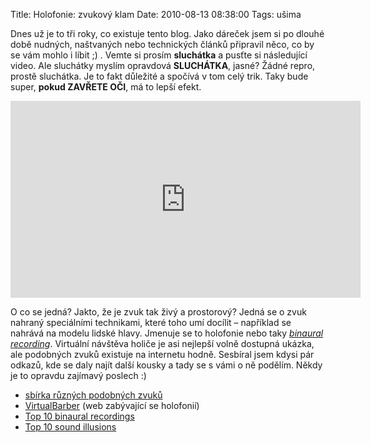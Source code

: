 Title: Holofonie: zvukový klam
Date: 2010-08-13 08:38:00
Tags: ušima

Dnes už je to tři roky, co existuje tento blog. Jako dáreček jsem si po dlouhé době nudných, naštvaných nebo technických článků připravil něco, co by se vám mohlo i líbit ;) . Vemte si prosím **sluchátka** a pusťte si následující video. Ale sluchátky myslím opravdová **SLUCHÁTKA**, jasné? Žádné repro, prostě sluchátka. Je to fakt důležité a spočívá v tom celý trik. Taky bude super, **pokud ZAVŘETE OČI**, má to lepší efekt.

<iframe width="560" height="315" src="https://www.youtube.com/embed/pgeFdOayeaw" frameborder="0" allowfullscreen></iframe>

O co se jedná? Jakto, že je zvuk tak živý a prostorový? Jedná se o zvuk nahraný speciálními technikami, které toho umí docílit – například se nahrává na modelu lidské hlavy. Jmenuje se to holofonie nebo taky *[binaural recording](http://en.wikipedia.org/wiki/Binaural_recording)*. Virtuální návštěva holiče je asi nejlepší volně dostupná ukázka, ale podobných zvuků existuje na internetu hodně. Sesbíral jsem kdysi pár odkazů, kde se daly najít další kousky a tady se s vámi o ně podělím. Někdy je to opravdu zajímavý poslech :)

-   [sbírka různých podobných zvuků](http://onemansblog.com/2007/05/13/get-your-virtual-haircut-and-other-auditory-illusions/)
-   [VirtualBarber](http://www.virtualbarber.org/) (web zabývající se holofonií)
-   [Top 10 binaural recordings](http://jaxov.com/2009/09/top-10-binaural-recordings-auditory-illusions/)
-   [Top 10 sound illusions](http://listverse.com/2008/02/29/top-10-incredible-sound-illusions/)